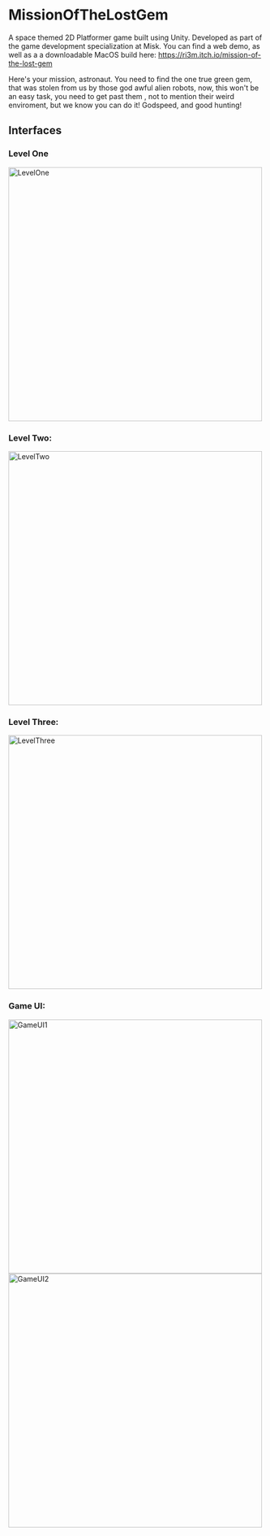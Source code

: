 # MissionOfTheLostGem
A space themed 2D Platformer game built using Unity. Developed as part of the game development specialization at Misk.
You can find a web demo, as well as a a downloadable MacOS build here: https://ri3m.itch.io/mission-of-the-lost-gem

Here's your mission, astronaut. You need to find the one true green gem, that  was stolen from us by those god awful alien robots, now, this won't be an easy task, you need to get past them , not to mention their weird enviroment, but we know you can do it! Godspeed, and good hunting!

## Interfaces 

### Level One
<img width="500" alt="LevelOne" src="https://user-images.githubusercontent.com/60888719/121771010-8224e400-cb75-11eb-8521-47de0d95e419.png">

### Level Two:

<img width="500" alt="LevelTwo" src="https://user-images.githubusercontent.com/60888719/121771048-ab457480-cb75-11eb-925f-da7f27d63e2e.png">

### Level Three:

<img width="500" alt="LevelThree" src="https://user-images.githubusercontent.com/60888719/121771065-c4e6bc00-cb75-11eb-85b5-b437307366ba.png">

### Game UI:

<img width="500" alt="GameUI1" src="https://user-images.githubusercontent.com/60888719/121771079-d0d27e00-cb75-11eb-83c6-85a2eb68d1e4.png">

<img width="500" alt="GameUI2" src="https://user-images.githubusercontent.com/60888719/118869961-b39bee00-b8ee-11eb-8af1-bfd626b5244d.png">
